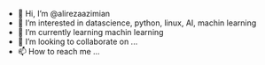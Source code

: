 - 👋 Hi, I’m @alirezaazimian
- 👀 I’m interested in datascience, python, linux, AI, machin learning
- 🌱 I’m currently learning machin learning
- 💞️ I’m looking to collaborate on ...
- 📫 How to reach me ...

<!---
alirezaazimian/alirezaazimian is a ✨ special ✨ repository because its `README.md` (this file) appears on your GitHub profile.
You can click the Preview link to take a look at your changes.
--->
